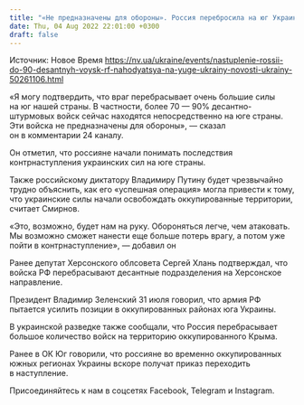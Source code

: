 ```yaml
---
title: "«Не предназначены для обороны». Россия перебросила на юг Украины до 90% десантных войск — советник главы МВД"
date: Thu, 04 Aug 2022 22:01:00 +0300
draft: false
---
```

Источник: Новое Время https://nv.ua/ukraine/events/nastuplenie-rossii-do-90-desantnyh-voysk-rf-nahodyatsya-na-yuge-ukrainy-novosti-ukrainy-50261106.html


«Я могу подтвердить, что враг перебрасывает очень большие силы на юг нашей страны. В частности, более 70 — 90% десантно-штурмовых войск сейчас находятся непосредственно на юге страны. Эти войска не предназначены для обороны», — сказал он в комментарии 24 каналу.

Он отметил, что россияне начали понимать последствия контрнаступления украинских сил на юге страны.

Также российскому диктатору Владимиру Путину будет чрезвычайно трудно объяснить, как его «успешная операция» могла привести к тому, что украинские силы начали освобождать оккупированные территории, считает Смирнов.

 «Это, возможно, будет нам на руку. Обороняться легче, чем атаковать. Мы возможно сможет нанести еще больше потерь врагу, а потом уже пойти в контрнаступление», — добавил он

Ранее депутат Херсонского облсовета Сергей Хлань подтверждал, что войска РФ перебрасывают десантные подразделения на Херсонское направление.

Президент Владимир Зеленский 31 июля говорил, что армия РФ пытается усилить позиции в оккупированных районах юга Украины.

В украинской разведке также сообщали, что Россия перебрасывает большое количество войск на территорию оккупированного Крыма.

Ранее в ОК Юг говорили, что россияне во временно оккупированных южных регионах Украины вскоре получат приказ переходить в наступление.

Присоединяйтесь к нам в соцсетях Facebook, Telegram и Instagram.
